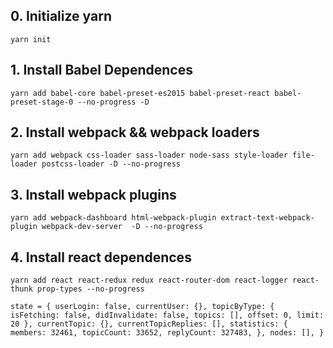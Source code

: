 ## 0. Initialize yarn
  `yarn init`
## 1. Install Babel Dependences
  `yarn add babel-core babel-preset-es2015 babel-preset-react
  babel-preset-stage-0 --no-progress -D`
## 2. Install webpack && webpack loaders
  `yarn add webpack css-loader sass-loader node-sass style-loader file-loader postcss-loader -D --no-progress`
## 3. Install webpack plugins
  `yarn add webpack-dashboard html-webpack-plugin extract-text-webpack-plugin webpack-dev-server  -D --no-progress`
## 4. Install react dependences
  `yarn add react react-redux redux react-router-dom react-logger react-thunk prop-types --no-progress`

``
state = {
  userLogin: false,
  currentUser: {},
  topicByType: {
    isFetching: false,
    didInvalidate: false,
    topics: [],
    offset: 0,
    limit: 20
  },
  currentTopic: {},
  currentTopicReplies: [],
  statistics: {
    members: 32461,
    topicCount: 33652,
    replyCount: 327483,
  },
  nodes: [],
}
``
